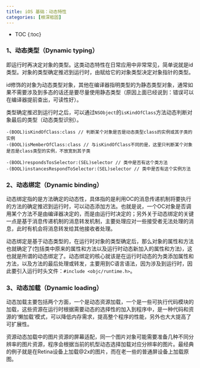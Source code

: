 ```yaml
---
title: iOS 基础：动态特性
categories: [根深柢固]
---
```


- TOC
{:toc}

### 1、动态类型（Dynamic typing）
即运行时再决定对象的类型。这类动态特性在日常应用中非常常见，简单说就是id类型。对象的类型确定推迟到运行时，由赋给它的对象类型决定对象指针的类型。

id修饰的对象为动态类型对象，其他在编译器指明类型的为静态类型对象，通常如果不需要涉及到多态的话还是要尽量使用静态类型（原因上面已经说到：错误可以在编译器提前查出，可读性好）。  

类型确定推迟到运行时之后，可以通过`NSObject`的`isKindOfClass`方法动态判断对象最后的类型（动态类型识别）。

```
-(BOOL)isKindOfClass:class // 判断某个对象是否是动态类型class的实例或其子类的实例
-(BOOL)isMemberOfClass:class // 与isKindOfClass不同的是，这里只判断某个对象是否是class类型的实例，不放宽到其子类

-(BOOL)respondsTosSelector:(SEL)selector // 类中是否有这个类方法
-(BOOL)instancesRespondToSelector:(SEL)selector // 类中是否有这个实例方法
```

### 2、动态绑定（Dynamic binding）
动态绑定指的是方法确定的动态性，具体指的是利用OC的消息传递机制将要执行的方法的确定推迟到运行时，可以动态添加方法。也就是说，一个OC对象是否调用某个方法不是由编译器决定的，而是由运行时决定的；另外关于动态绑定的关键一点是基于消息传递机制的消息转发机制，主要处理应对一些接受者无法处理的消息，此时有机会将消息转发给其他接收者处理。

动态绑定是基于动态类型的，在运行时对象的类型确定后，那么对象的属性和方法也就确定了(包括类中原来的属性和方法以及运行时动态新加入的属性和方法)，这也就是所谓的动态绑定了。动态绑定的核心就该是在运行时动态的为类添加属性和方法，以及方法的最后处理或转发，主要用到C语言语法，因为涉及到运行时，因此要引入运行时头文件：`#include <objc/runtime.h>`。

### 3、动态加载（Dynamic loading）
动态加载主要包括两个方面，一个是动态资源加载，一个是一些可执行代码模块的加载，这些资源在运行时根据需要动态的选择性的加入到程序中，是一种代码和资源的‘懒加载’模式，可以降低内存需求，提高整个程序的性能，另外也大大提高了可扩展性。

资源动态加载中的图片资源的屏幕适配，同一个图片对象可能需要准备几种不同分辨率的图片资源，程序会根据当前的机型动态选择加载对应分辨率的图片。最经典的例子就是在Retina设备上加载@2x的图片，而在老一些的普通屏设备上加载原图。
